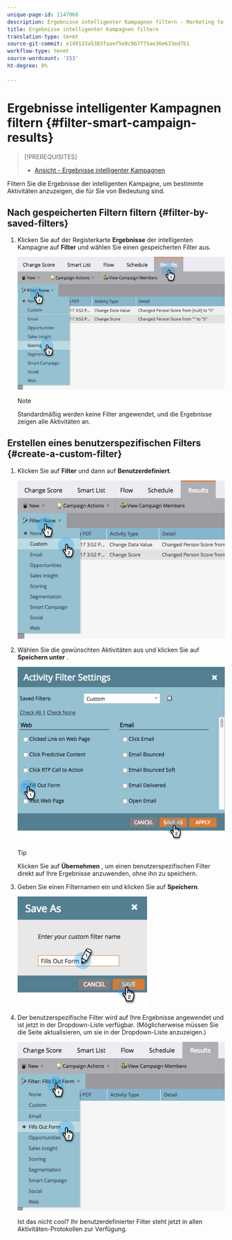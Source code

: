 ```yaml
---
unique-page-id: 1147068
description: Ergebnisse intelligenter Kampagnen filtern - Marketing to Docs - Produktdokumentation
title: Ergebnisse intelligenter Kampagnen filtern
translation-type: tm+mt
source-git-commit: e149133a5383faaef5e9c9b7775ae36e633ed7b1
workflow-type: tm+mt
source-wordcount: '153'
ht-degree: 0%

---
```



# Ergebnisse intelligenter Kampagnen filtern {#filter-smart-campaign-results}

>[!PREREQUISITES]
>
>* [Ansicht - Ergebnisse intelligenter Kampagnen](view-smart-campaign-results.md)

>



Filtern Sie die Ergebnisse der intelligenten Kampagne, um bestimmte Aktivitäten anzuzeigen, die für Sie von Bedeutung sind.

## Nach gespeicherten Filtern filtern {#filter-by-saved-filters}

1. Klicken Sie auf der Registerkarte **Ergebnisse** der intelligenten Kampagne auf **Filter** und wählen Sie einen gespeicherten Filter aus.

   ![](assets/resultsfilter-hands.png)

   >[!NOTE]
   >
   >Standardmäßig werden keine Filter angewendet, und die Ergebnisse zeigen alle Aktivitäten an.

## Erstellen eines benutzerspezifischen Filters {#create-a-custom-filter}

1. Klicken Sie auf **Filter** und dann auf **Benutzerdefiniert**.

   ![](assets/filterscustom-hands.png)

1. Wählen Sie die gewünschten Aktivitäten aus und klicken Sie auf **Speichern unter** .

   ![](assets/activityfiltersettings-hands.png)

   >[!TIP]
   >
   >Klicken Sie auf **Übernehmen** , um einen benutzerspezifischen Filter direkt auf Ihre Ergebnisse anzuwenden, ohne ihn zu speichern.

1. Geben Sie einen Filternamen ein und klicken Sie auf **Speichern**.

   ![](assets/saveasfilter-hands.png)

1. Der benutzerspezifische Filter wird auf Ihre Ergebnisse angewendet und ist jetzt in der Dropdown-Liste verfügbar. (Möglicherweise müssen Sie die Seite aktualisieren, um sie in der Dropdown-Liste anzuzeigen.)

   ![](assets/customfilter-hands.png)

   Ist das nicht cool? Ihr benutzerdefinierter Filter steht jetzt in allen Aktivitäten-Protokollen zur Verfügung.

